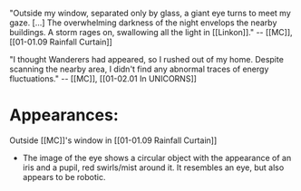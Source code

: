 "Outside my window, separated only by glass, a giant eye turns to meet my gaze. [...] The overwhelming darkness of the night envelops the nearby buildings. A storm rages on, swallowing all the light in [[Linkon]]." -- [[MC]], [[01-01.09 Rainfall Curtain]]

"I thought Wanderers had appeared, so I rushed out of my home. Despite scanning the nearby area, I didn't find any abnormal traces of energy fluctuations." -- [[MC]], [[01-02.01 In UNICORNS]]

# Appearances:
Outside [[MC]]'s window in [[01-01.09 Rainfall Curtain]]
* The image of the eye shows a circular object with the appearance of an iris and a pupil, red swirls/mist around it. It resembles an eye, but also appears to be robotic.